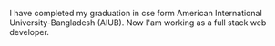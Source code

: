 I have completed my graduation in cse form American International University-Bangladesh (AIUB). Now I'am working as a full stack web developer. 

<!---
azmainasd/azmainasd is a ✨ special ✨ repository because its `README.md` (this file) appears on your GitHub profile.
You can click the Preview link to take a look at your changes.
--->
